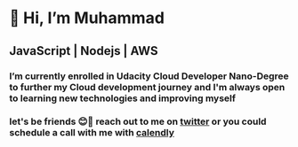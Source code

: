 #                 👋  Hi, **I’m Muhammad**
##                JavaScript | Nodejs | AWS
### I’m currently enrolled in Udacity Cloud Developer Nano-Degree to further my Cloud development journey and I'm always open to learning new technologies and improving myself
### let's be friends 😊🙂 reach out to me on [twitter](https://twitter.com/muhhharmmard) or you could schedule a call with me with [calendly](https://calendly.com/muhhharmmard)
